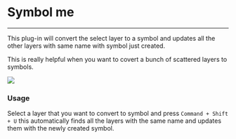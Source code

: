 # Symbol me
---
This plug-in will convert the select layer to a symbol and updates all the other
layers with same name with symbol just created.

This is really helpful when you want to covert a bunch of scattered layers to symbols.

![](https://github.com/websiddu/sketch-symbol-me/blob/master/demo.gif?raw=true)


### Usage

Select a layer that you want to convert to symbol and press `Command + Shift + U` this automatically finds all the layers with the same name and updates them with the newly created symbol.
